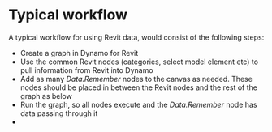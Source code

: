 # Typical workflow

A typical workflow for using Revit data, would consist of the following steps:

- Create a graph in Dynamo for Revit
- Use the common Revit nodes (categories, select model element etc) to pull information from Revit into Dynamo
- Add as many *Data.Remember* nodes to the canvas as needed. These nodes should be placed in between the Revit nodes and the rest of the graph as below
- Run the graph, so all nodes execute and the *Data.Remember* node has data passing through it
- 

